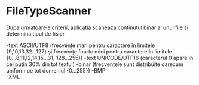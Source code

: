 # FileTypeScanner

Dupa urmatoarele criterii, aplicatia scaneaza continutul binar al unui file si 
determina tipul de fisier

-text ASCII/UTF8 (frecvențe mari pentru caractere în limitele {9,10,13,32...127} și
     frecvențe foarte mici pentru caractere în limitele {0...8,11,12,14,15...31, 128...255})
-text UNICODE/UTF16 (caracterul 0 apare în cel puțin 30% din tot textul)
-binar (frecvențele sunt distribuite oarecum uniform pe tot domeniul {0...255})
-BMP  
-XML  
